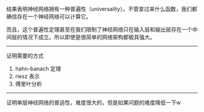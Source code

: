 
结果表明神经网络拥有一种普遍性（universality）。不管拿过来什么函数，我们都确信存在一个神经网络可以计算它。

而且，这个普遍性定理甚至在我们限制了神经网络只在输入层和输出层存在一个中间层的情况下成立。所以即使是很简单的网络架构都极其强大。

---

证明需要的方式

1. hahn-banach 定理
2. riesz 表示
3. 傅里叶分析

---


证明单层神经网络的普适性，难度很大的，但是如果问题的难度降低一下w
